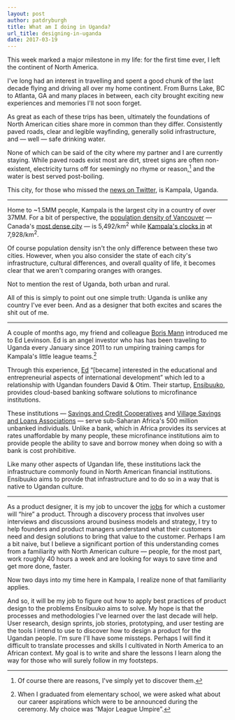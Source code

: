 ```yaml
---
layout: post
author: patdryburgh
title: What am I doing in Uganda?
url_title: designing-in-uganda
date: 2017-03-19
---
```


This week marked a major milestone in my life: for the first time ever, I left the continent of North America.

I've long had an interest in travelling and spent a good chunk of the last decade flying and driving all over my home continent. From Burns Lake, BC to Atlanta, GA and many places in between, each city brought exciting new experiences and memories I'll not soon forget.

As great as each of these trips has been, ultimately the foundations of North American cities share more in common than they differ. Consistently paved roads, clear and legible wayfinding, generally solid infrastructure, and — well — safe drinking water.

None of which can be said of the city where my partner and I are currently staying. While paved roads exist most are dirt, street signs are often non-existent, electricity turns off for seemingly no rhyme or reason,[^1] and the water is best served post-boiling.

This city, for those who missed the [news on Twitter][news], is Kampala, Uganda.

---

Home to ~1.5MM people, Kampala is the largest city in a country of over 37MM. For a bit of perspective, the [population density of Vancouver][van] — Canada's [most dense city][dense] — is 5,492/km<sup>2</sup> while [Kampala's clocks in][kam] at 7,928/km<sup>2</sup>.

Of course population density isn't the only difference between these two cities. However, when you also consider the state of each city's infrastructure, cultural differences, and overall quality of life, it becomes clear that we aren't comparing oranges with oranges.

Not to mention the rest of Uganda, both urban and rural.

All of this is simply to point out one simple truth: Uganda is unlike any country I've ever been. And as a designer that both excites and scares the shit out of me.

---

A couple of months ago, my friend and colleague [Boris Mann][boris] introduced me to Ed Levinson. Ed is an angel investor who has has been traveling to Uganda every January since 2011 to run umpiring training camps for Kampala's little league teams.[^2]

Through this experience, [Ed][ed] “[became] interested in the educational and entrepreneurial aspects of international development” which led to a relationship with Ugandan founders David & Otim. Their startup, [Ensibuuko][ensibuuko], provides cloud-based banking software solutions to microfinance institutions.

These institutions — [Savings and Credit Cooperatives][saccos] and [Village Savings and Loans Associations][vsla] — serve sub-Saharan Africa's 500 million unbanked individuals. Unlike a bank, which in Africa provides its services at rates unaffordable by many people, these microfinance institutions aim to provide people the ability to save and borrow money when doing so with a bank is cost prohibitive.

Like many other aspects of Ugandan life, these institutions lack the infrastructure commonly found in North American financial institutions. Ensibuuko aims to provide that infrastructure and to do so in a way that is native to Ugandan culture.

---

As a product designer, it is my job to uncover the [jobs][jtbd] for which a customer will “hire” a product. Through a discovery process that involves user interviews and discussions around business models and strategy, I try to help founders and product managers understand what their customers need and design solutions to bring that value to the customer. Perhaps I am a bit naive, but I believe a significant portion of this understanding comes from a familiarity with North American culture — people, for the most part, work roughly 40 hours a week and are looking for ways to save time and get more done, faster.

Now two days into my time here in Kampala, I realize none of that familiarity applies.

And so, it will be my job to figure out how to apply best practices of product design to the problems Ensibuuko aims to solve. My hope is that the processes and methodologies I've learned over the last decade will help. User research, design sprints, job stories, prototyping, and user testing are the tools I intend to use to discover how to design a product for the Ugandan people. I'm sure I'll have some missteps. Perhaps I will find it difficult to translate processes and skills I cultivated in North America to an African context. My goal is to write and share the lessons I learn along the way for those who will surely follow in my footsteps.

[^1]: Of course there are reasons, I've simply yet to discover them.
[^2]: When I graduated from elementary school, we were asked what about our career aspirations which were to be announced during the ceremony. My choice was “Major League Umpire”.

[news]: http://twitter.com/patdryburgh
[van]: https://en.m.wikipedia.org/wiki/Vancouver
[kam]: https://en.m.wikipedia.org/wiki/Kampala
[jtbd]: https://hbr.org/2016/09/know-your-customers-jobs-to-be-done
[ed]: https://ca.linkedin.com/in/edlevinson
[boris]: http://twitter.com/bmann
[dense]: http://www.statcan.gc.ca/daily-quotidien/170208/dq170208a-eng.htm?HPA=1
[ensibuuko]: http://ensibuuko.com
[saccos]: http://empowerprojects.org/blog/sacco/
[vsla]: https://www.care.org.au/wp-content/uploads/2014/12/CARE-VSLA-Report-Uganda-Eco-Devel.pdf
